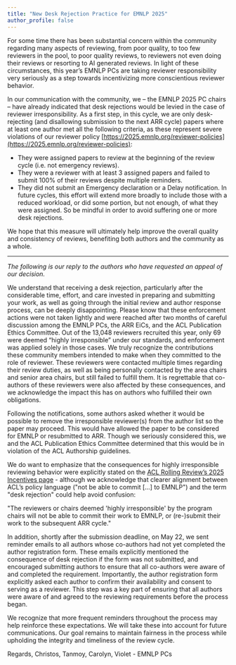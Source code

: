 ```yaml
---
title: "New Desk Rejection Practice for EMNLP 2025"
author_profile: false
---
```


For some time there has been substantial concern within the community regarding many aspects of reviewing, from poor quality, to too few reviewers in the pool, to poor quality reviews, to reviewers not even doing their reviews or resorting to AI generated reviews. In light of these circumstances, this year’s EMNLP PCs are taking reviewer responsibility very seriously as a step towards incentivizing more conscientious reviewer behavior.

In our communication with the community, we – the EMNLP 2025 PC chairs – have already indicated that desk rejections would be levied in the case of reviewer irresponsibility.  As a first step, in this cycle, we are only desk-rejecting (and disallowing submission to the next ARR cycle) papers where at least one author met all the following criteria, as these represent severe violations of our reviewer policy [https://2025.emnlp.org/reviewer-policies](https://2025.emnlp.org/reviewer-policies):

- They were assigned papers to review at the beginning of the review cycle (i.e. not emergency reviews).
- They were a reviewer with at least 3 assigned papers and failed to submit 100% of their reviews despite multiple reminders.
- They did not submit an Emergency declaration or a Delay notification.
  In future cycles, this effort will extend more broadly to include those with a reduced workload, or did some portion, but not enough, of what they were assigned.  So be mindful in order to avoid suffering one or more desk rejections.

We hope that this measure will ultimately help improve the overall quality and consistency of reviews, benefiting both authors and the community as a whole.

---

*The following is our reply to the authors who have requested an appeal of our decision.*

We understand that receiving a desk rejection, particularly after the considerable time, effort, and care invested in preparing and submitting your work, as well as going through the initial review and author response process, can be deeply disappointing. Please know that these enforcement actions were not taken lightly and were reached after two months of careful discussion among the EMNLP PCs, the ARR EiCs, and the ACL Publication Ethics Committee. Out of the 13,048 reviewers recruited this year, only 69 were deemed “highly irresponsible” under our standards, and enforcement was applied solely in those cases. We truly recognize the contributions these community members intended to make when they committed to the role of reviewer. These reviewers were contacted multiple times regarding their review duties, as well as being personally contacted  by the area chairs and senior area chairs, but still failed to fulfill them. It is regrettable that co-authors of these reviewers were also affected by these consequences, and we acknowledge the impact this has on authors who fulfilled their own obligations.

Following the notifications, some authors asked whether it would be possible to remove the irresponsible reviewer(s) from the author list so the paper may proceed. This would have allowed the paper to be considered for EMNLP or resubmitted to ARR. Though we seriously considered this, we and the ACL Publication Ethics Committee determined that this would be in violation of the ACL Authorship guidelines.

We do want to emphasize that the consequences for highly irresponsible reviewing behavior were explicitly stated on the [ACL Rolling Review’s 2025 Incentives page](https://aclrollingreview.org/incentives2025) - although we acknowledge that clearer alignment between ACL’s policy language ("not be able to commit [...] to EMNLP") and the term "desk rejection" could help avoid confusion:

"The reviewers or chairs deemed 'highly irresponsible' by the program chairs will not be able to commit their work to EMNLP, or (re-)submit their work to the subsequent ARR cycle."

In addition, shortly after the submission deadline, on May 22, we sent reminder emails to all authors whose co-authors had not yet completed the author registration form. These emails explicitly mentioned the consequence of desk rejection if the form was not submitted, and encouraged submitting authors to ensure that all co-authors were aware of and completed the requirement. Importantly, the author registration form explicitly asked each author to confirm their availability and consent to serving as a reviewer. This step was a key part of ensuring that all authors were aware of and agreed to the reviewing requirements before the process began.

We recognize that more frequent reminders throughout the process may help reinforce these expectations. We will take these into account for future communications. Our goal remains to maintain fairness in the process while upholding the integrity and timeliness of the review cycle.

Regards,
Christos, Tanmoy, Carolyn, Violet - EMNLP PCs